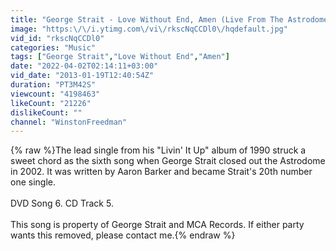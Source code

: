 ```yaml
---
title: "George Strait - Love Without End, Amen (Live From The Astrodome)"
image: "https:\/\/i.ytimg.com\/vi\/rkscNqCCDl0\/hqdefault.jpg"
vid_id: "rkscNqCCDl0"
categories: "Music"
tags: ["George Strait","Love Without End","Amen"]
date: "2022-04-02T02:14:11+03:00"
vid_date: "2013-01-19T12:40:54Z"
duration: "PT3M42S"
viewcount: "4198463"
likeCount: "21226"
dislikeCount: ""
channel: "WinstonFreedman"
---
```

{% raw %}The lead single from his &quot;Livin' It Up&quot; album of 1990 struck a sweet chord as the sixth song when George Strait closed out the Astrodome in 2002.  It was written by Aaron Barker and became Strait's 20th number one single. <br /><br />DVD Song 6.  CD Track 5.<br /><br />This song is property of George Strait and MCA Records.  If either party wants this removed, please contact me.{% endraw %}
